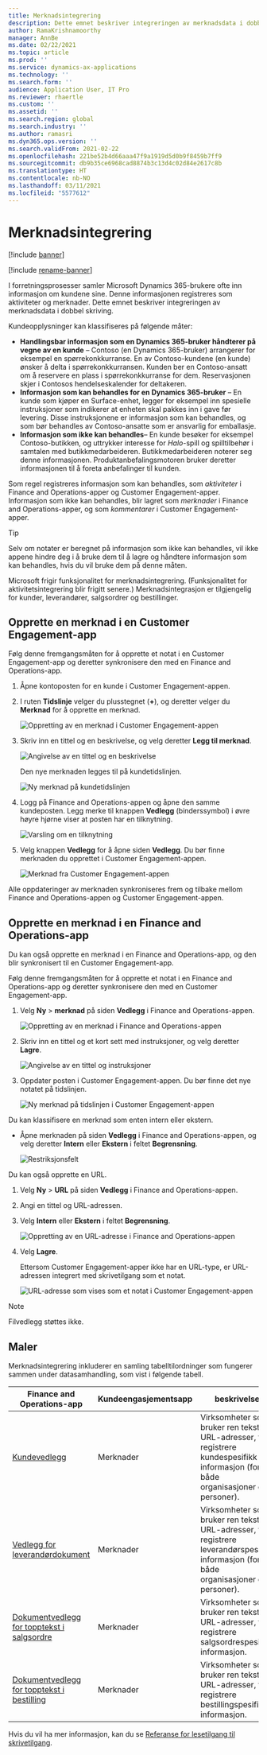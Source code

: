 ```yaml
---
title: Merknadsintegrering
description: Dette emnet beskriver integreringen av merknadsdata i dobbel skriving.
author: RamaKrishnamoorthy
manager: AnnBe
ms.date: 02/22/2021
ms.topic: article
ms.prod: ''
ms.service: dynamics-ax-applications
ms.technology: ''
ms.search.form: ''
audience: Application User, IT Pro
ms.reviewer: rhaertle
ms.custom: ''
ms.assetid: ''
ms.search.region: global
ms.search.industry: ''
ms.author: ramasri
ms.dyn365.ops.version: ''
ms.search.validFrom: 2021-02-22
ms.openlocfilehash: 221be52b4d66aaa47f9a1919d5d0b9f8459b7ff9
ms.sourcegitcommit: db9b35ce6968cad8874b3c13d4c02d84e2617c8b
ms.translationtype: HT
ms.contentlocale: nb-NO
ms.lasthandoff: 03/11/2021
ms.locfileid: "5577612"
---
```

# <a name="note-integration"></a>Merknadsintegrering

[!include [banner](../../includes/banner.md)]

[!include [rename-banner](~/includes/cc-data-platform-banner.md)]

I forretningsprosesser samler Microsoft Dynamics 365-brukere ofte inn informasjon om kundene sine. Denne informasjonen registreres som aktiviteter og merknader. Dette emnet beskriver integreringen av merknadsdata i dobbel skriving.

Kundeopplysninger kan klassifiseres på følgende måter:

+ **Handlingsbar informasjon som en Dynamics 365-bruker håndterer på vegne av en kunde** – Contoso (en Dynamics 365-bruker) arrangerer for eksempel en spørrekonkkurranse. En av Contoso-kundene (en kunde) ønsker å delta i spørrekonkkurransen. Kunden ber en Contoso-ansatt om å reservere en plass i spørrekonkkurranse for dem. Reservasjonen skjer i Contosos hendelseskalender for deltakeren.
+ **Informasjon som kan behandles for en Dynamics 365-bruker** – En kunde som kjøper en Surface-enhet, legger for eksempel inn spesielle instruksjoner som indikerer at enheten skal pakkes inn i gave før levering. Disse instruksjonene er informasjon som kan behandles, og som bør behandles av Contoso-ansatte som er ansvarlig for emballasje.
+ **Informasjon som ikke kan behandles**– En kunde besøker for eksempel Contoso-butikken, og uttrykker interesse for *Halo*-spill og spilltilbehør i samtalen med butikkmedarbeideren. Butikkmedarbeideren noterer seg denne informasjonen. Produktanbefalingsmotoren bruker deretter informasjonen til å foreta anbefalinger til kunden.

Som regel registreres informasjon som kan behandles, som *aktiviteter* i Finance and Operations-apper og Customer Engagement-apper. Informasjon som ikke kan behandles, blir lagret som *merknader* i Finance and Operations-apper, og som *kommentarer* i Customer Engagement-apper.

> [!TIP]
> Selv om notater er beregnet på informasjon som ikke kan behandles, vil ikke appene hindre deg i å bruke dem til å lagre og håndtere informasjon som kan behandles, hvis du vil bruke dem på denne måten.

Microsoft frigir funksjonalitet for merknadsintegrering. (Funksjonalitet for aktivitetsintegrering blir frigitt senere.) Merknadsintegrasjon er tilgjengelig for kunder, leverandører, salgsordrer og bestillinger.

## <a name="create-a-note-in-a-customer-engagement-app"></a>Opprette en merknad i en Customer Engagement-app

Følg denne fremgangsmåten for å opprette et notat i en Customer Engagement-app og deretter synkronisere den med en Finance and Operations-app.

1. Åpne kontoposten for en kunde i Customer Engagement-appen.
2. I ruten **Tidslinje** velger du plusstegnet (**+**), og deretter velger du **Merknad** for å opprette en merknad.

    ![Oppretting av en merknad i Customer Engagement-appen](media/notes-ce-1.png)

3. Skriv inn en tittel og en beskrivelse, og velg deretter **Legg til merknad**.

    ![Angivelse av en tittel og en beskrivelse](media/notes-ce-2.png)

    Den nye merknaden legges til på kundetidslinjen.

    ![Ny merknad på kundetidslinjen](media/notes-ce-3.png)

4. Logg på Finance and Operations-appen og åpne den samme kundeposten. Legg merke til knappen **Vedlegg** (binderssymbol) i øvre høyre hjørne viser at posten har en tilknytning.

    ![Varsling om en tilknytning](media/notes-ce-4.png)

5. Velg knappen **Vedlegg** for å åpne siden **Vedlegg**. Du bør finne merknaden du opprettet i Customer Engagement-appen.

    ![Merknad fra Customer Engagement-appen](media/notes-ce-5.png)

Alle oppdateringer av merknaden synkroniseres frem og tilbake mellom Finance and Operations-appen og Customer Engagement-appen.

## <a name="create-a-note-in-a-finance-and-operations-app"></a>Opprette en merknad i en Finance and Operations-app

Du kan også opprette en merknad i en Finance and Operations-app, og den blir synkronisert til en Customer Engagement-app.

Følg denne fremgangsmåten for å opprette et notat i en Finance and Operations-app og deretter synkronisere den med en Customer Engagement-app.

1. Velg **Ny** \> **merknad** på siden **Vedlegg** i Finance and Operations-appen.

    ![Oppretting av en merknad i Finance and Operations-appen](media/notes-fo-1.png)

2. Skriv inn en tittel og et kort sett med instruksjoner, og velg deretter **Lagre**.

    ![Angivelse av en tittel og instruksjoner](media/notes-fo-2.png)

3. Oppdater posten i Customer Engagement-appen. Du bør finne det nye notatet på tidslinjen.

    ![Ny merknad på tidslinjen i Customer Engagement-appen](media/notes-fo-3.png)

Du kan klassifisere en merknad som enten intern eller ekstern.

- Åpne merknaden på siden **Vedlegg** i Finance and Operations-appen, og velg deretter **Intern** eller **Ekstern** i feltet **Begrensning**.

    ![Restriksjonsfelt](media/notes-fo-4.png)

Du kan også opprette en URL.

1. Velg **Ny** \> **URL** på siden **Vedlegg** i Finance and Operations-appen.
2. Angi en tittel og URL-adressen.
3. Velg **Intern** eller **Ekstern** i feltet **Begrensning**.

    ![Oppretting av en URL-adresse i Finance and Operations-appen](media/notes-fo-5.png)

4. Velg **Lagre**.

    Ettersom Customer Engagement-apper ikke har en URL-type, er URL-adressen integrert med skrivetilgang som et notat.

    ![URL-adresse som vises som et notat i Customer Engagement-appen](media/notes-ce-6.png)

> [!NOTE]
> Filvedlegg støttes ikke.

## <a name="templates"></a>Maler

Merknadsintegrering inkluderer en samling tabelltilordninger som fungerer sammen under datasamhandling, som vist i følgende tabell.

| Finance and Operations-app | Kundeengasjementsapp | beskrivelse |
|----------------------------|-------------------------|-------------|
| [Kundevedlegg](mapping-reference.md#230) | Merknader | Virksomheter som bruker ren tekst og URL-adresser, til å registrere kundespesifikk informasjon (for både organisasjoner og personer). |
| [Vedlegg for leverandørdokument](mapping-reference.md#231) | Merknader | Virksomheter som bruker ren tekst og URL-adresser, til å registrere leverandørspesifikk informasjon (for både organisasjoner og personer). |
| [Dokumentvedlegg for topptekst i salgsordre](mapping-reference.md#229) | Merknader | Virksomheter som bruker ren tekst og URL-adresser, til å registrere salgsordrespesifikk informasjon. |
| [Dokumentvedlegg for topptekst i bestilling](mapping-reference.md#232) | Merknader | Virksomheter som bruker ren tekst og URL-adresser, til å registrere bestillingspesifikk informasjon. |

Hvis du vil ha mer informasjon, kan du se [Referanse for lesetilgang til skrivetilgang](mapping-reference.md).
